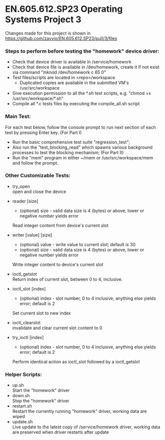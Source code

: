 # EN.605.612.SP23 Operating Systems Project 3 #
Changes made for this project is shown in
https://github.com/zavvio/EN.605.612.SP23/pull/3/files

### Steps to perform before testing the "homework" device driver: ###
- Check that device driver is available in /service/homework
- Check that device file is available in /dev/homework, create it if not exist via command "mknod /dev/homework c 65 0"
- Test files/scripts are located in \<repo\>/workspace
  - Duplicated copies are available in the submitted VM's /usr/src/workspace
- Give execution permission to all the *.sh test scripts, e.g. "chmod +x /usr/src/workspace/\*.sh"
- Compile all \*.c tests files by executing the compile_all.sh script

### Main Test: ###
For each test below, follow the console prompt to run next section of each test by pressing Enter key.
(For Part I)
- Run the basic comprehensive test suite "regression_test";
- Also run the "test_blocking_read" which spawns various background processes to test the blocking mechanism;
(For Part II)
- Run the "mem" program in either ~/mem or /usr/src/workspace/mem and follow the prompt.

### Other Customizable Tests: ###
- try_open  
open and close the device
- reader [size]
  - (optional) size - valid data size is 4 (bytes) or above, lower or negative number yields error

  Read integer content from device's current slot
- writer [value] [size]
  - (optional) value - write value to current slot; default is 30
  - (optional) size - valid data size is 4 (bytes) or above, lower or negative number yields error

  Write integer content to device's current slot
- ioctl_getslot  
Return index of current slot, between 0 to 4, inclusive.
- ioctl_slot [index]
  - (optional) index - slot number, 0 to 4 inclusive, anything else yields error; default is 2  

  Set current slot to new index
- ioctl_clearslot  
invalidate and clear current slot content to 0
- try_ioctl [index]
  - (optional) index - slot number, 0 to 4 inclusive, anything else yields error; default is 2  

  Perform identical action as ioctl_slot followed by a ioctl_getslot

### Helper Scripts: ###
- up.sh  
Start the "homework" driver
- down.sh  
Stop the "homework" driver
- restart.sh  
Restart the currently running "homework" driver, working data are wiped
- update.sh  
Live update to the latest copy of /service/homework driver, working data are preserved when driver restarts after update
